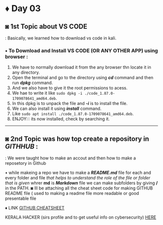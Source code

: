 # ♦ Day 03

## ◙ 1st Topic about VS CODE
   : Basically, we learned how to download vs code in kali.

### • To Download and Install VS CODE (OR ANY OTHER APP) using browser :
  1. We have to normally download it from the any browser thn locate it in any directory.
  2. Open the terminal and go to the directory using ***cd*** command and then run ***dpkg*** command.
  3. And we also have to give it the root permissions to acess.
  4.  We hae to write it like ```sudo dpkg -i ./code_1.87.0-1709078641_amd64.deb```. 
  5. In this dpkg is to unpack the file and ***-i*** is to install the file.
  6. We can also install it using ***install*** command.
  7. Like ```sudo apt install ./code_1.87.0-1709078641_amd64.deb```.
  8. ENJOY::: its now installed, check by searching it.
_____________________________________________________________________________________________________________

## ◙ 2nd Topic was how top create a repository in ***GITHHUB*** :
   : We were taught how to make an accout and then how to make a reposetory in Github 

• while makeing a repo we have to make a ***README.md*** file for each and every folder and file *that helps to understand the role of the file or folder that is given* whrer **md** is ***Markdown*** file 
  we can make subfolders by giving **/** in the PATH.
◙ Ill be attaching all the cheat sheet code for making GITHUB README file ( used to making a readme file more readable or good presentable file

♦ LINK
 [GITHUB CHEATSHEET](https://github.com/adam-p/markdown-here/wiki/Markdown-Cheatsheet)
 
 KERALA HACKER (sirs profile and to get useful info on cybersecurity) [HERE](https://github.com/keralahacker?tab=repositories)

